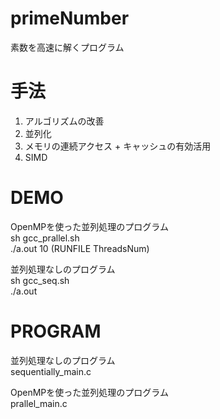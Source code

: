 # primeNumber
素数を高速に解くプログラム  

# 手法
1. アルゴリズムの改善  
2. 並列化  
3. メモリの連続アクセス + キャッシュの有効活用  
4. SIMD  

# DEMO
OpenMPを使った並列処理のプログラム  
sh gcc_prallel.sh  
./a.out 10 (RUNFILE ThreadsNum) 

並列処理なしのプログラム  
sh gcc_seq.sh  
./a.out  

# PROGRAM
並列処理なしのプログラム  
sequentially_main.c  

OpenMPを使った並列処理のプログラム  
prallel_main.c  
